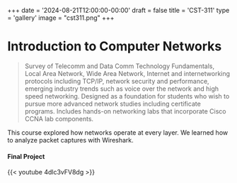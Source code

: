 +++
date = '2024-08-21T12:00:00-00:00'
draft = false
title = 'CST-311'
type = 'gallery'
image = "cst311.png"
+++
# Introduction to Computer Networks
> Survey of Telecomm and Data Comm Technology Fundamentals, Local Area Network, Wide Area Network, Internet and internetworking protocols including TCP/IP, network security and performance, emerging industry trends such as voice over the network and high speed networking. Designed as a foundation for students who wish to pursue more advanced network studies including certificate programs. Includes hands-on networking labs that incorporate Cisco CCNA lab components.

This course explored how networks operate at every layer. We learned how to analyze packet captures with Wireshark.

#### Final Project
{{< youtube 4dlc3vFV8dg >}}​